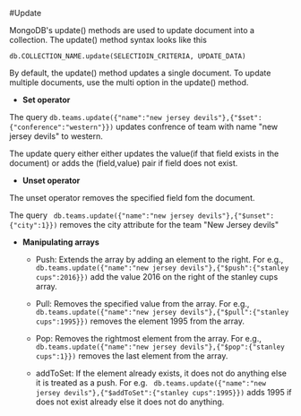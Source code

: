 #Update

MongoDB's update() methods are used to update document into a collection. The update() method syntax looks like this

`db.COLLECTION_NAME.update(SELECTIOIN_CRITERIA, UPDATE_DATA)`

By default, the update() method updates a single document. To update multiple documents, use the multi option in the update() method. 


* __Set operator__

The query 
`db.teams.update({"name":"new jersey devils"},{"$set":{"conference":"western"}})` updates confrence of team with name "new jersey devils" to western.

The update query either either updates the value(if that field exists in the document) or adds the (field,value) pair if field does not exist.

* __Unset operator__

The unset operator removes the specified field fom the document.

The query ` db.teams.update({"name":"new jersey devils"},{"$unset":{"city":1}})` removes the city attribute for the team "New Jersey devils"


* __Manipulating arrays__ 

  * Push: Extends the array by adding an element to the right. For e.g., `db.teams.update({"name":"new jersey devils"},{"$push":{"stanley cups":2016}})` add the value 2016 on the right of the stanley cups array.
    
  * Pull: Removes the specified value from the array. For e.g., `db.teams.update({"name":"new jersey devils"},{"$pull":{"stanley cups":1995}})` removes the element 1995 from the array.
  
  * Pop: Removes the rightmost element from the array. For e.g., `db.teams.update({"name":"new jersey devils"},{"$pop":{"stanley cups":1}})` removes the last element from the array.
  
  * addToSet: If the element already exists, it does not do anything else it is treated as a push.  For e.g. ` db.teams.update({"name":"new jersey devils"},{"$addToSet":{"stanley cups":1995}})` adds 1995 if does not exist already else it does not do anything.